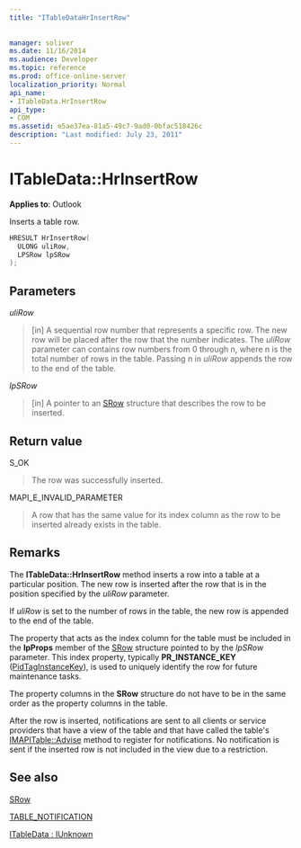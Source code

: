 ```yaml
---
title: "ITableDataHrInsertRow"
 
 
manager: soliver
ms.date: 11/16/2014
ms.audience: Developer
ms.topic: reference
ms.prod: office-online-server
localization_priority: Normal
api_name:
- ITableData.HrInsertRow
api_type:
- COM
ms.assetid: e5ae37ea-81a5-49c7-9ad0-0bfac518426c
description: "Last modified: July 23, 2011"
---
```


# ITableData::HrInsertRow

  
  
**Applies to**: Outlook 
  
Inserts a table row. 
  
```cpp
HRESULT HrInsertRow(
  ULONG uliRow,
  LPSRow lpSRow
);
```

## Parameters

 _uliRow_
  
> [in] A sequential row number that represents a specific row. The new row will be placed after the row that the number indicates. The  _uliRow_ parameter can contains row numbers from 0 through n, where n is the total number of rows in the table. Passing n in  _uliRow_ appends the row to the end of the table. 
    
 _lpSRow_
  
> [in] A pointer to an [SRow](srow.md) structure that describes the row to be inserted. 
    
## Return value

S_OK 
  
> The row was successfully inserted.
    
MAPI_E_INVALID_PARAMETER 
  
> A row that has the same value for its index column as the row to be inserted already exists in the table.
    
## Remarks

The **ITableData::HrInsertRow** method inserts a row into a table at a particular position. The new row is inserted after the row that is in the position specified by the  _uliRow_ parameter. 
  
If  _uliRow_ is set to the number of rows in the table, the new row is appended to the end of the table. 
  
The property that acts as the index column for the table must be included in the **lpProps** member of the [SRow](srow.md) structure pointed to by the  _lpSRow_ parameter. This index property, typically **PR_INSTANCE_KEY** ([PidTagInstanceKey](pidtaginstancekey-canonical-property.md)), is used to uniquely identify the row for future maintenance tasks.
  
The property columns in the **SRow** structure do not have to be in the same order as the property columns in the table. 
  
After the row is inserted, notifications are sent to all clients or service providers that have a view of the table and that have called the table's [IMAPITable::Advise](imapitable-advise.md) method to register for notifications. No notification is sent if the inserted row is not included in the view due to a restriction. 
  
## See also



[SRow](srow.md)
  
[TABLE_NOTIFICATION](table_notification.md)
  
[ITableData : IUnknown](itabledataiunknown.md)

